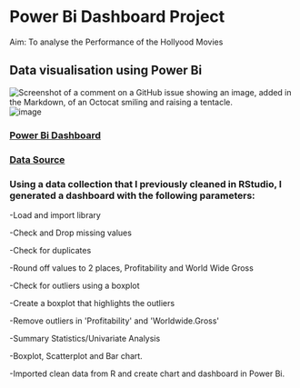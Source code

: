 # Power Bi Dashboard Project
Aim: To analyse the Performance of the Hollyood Movies

## Data visualisation using Power Bi




![Screenshot of a comment on a GitHub issue showing an image, added in the Markdown, of an Octocat smiling and raising a tentacle.]( https://myoctocat.com/assets/images/base-octocat.svg)![image](https://user-images.githubusercontent.com/129383432/228948623-728dc55c-161b-49d7-a131-dee7e56641d7.png)







### [Power Bi Dashboard](https://app.powerbi.com/links/R97PAMmS__?ctid=6efd0f20-57c8-4447-b53f-00d4992ca50b&pbi_source=linkShare&bookmarkGuid=0a379dea-8433-4c81-8cee-1a1080a31087)

### [Data Source](https://public.tableau.com/app/sample-data/HollywoodsMostProfitableStories.csv)

### Using a data collection that I previously cleaned in RStudio, I generated a dashboard with the following parameters:

-Load and import library

-Check and Drop missing values

-Check for duplicates

-Round off values to 2 places, Profitability and World Wide Gross

-Check for outliers using a boxplot

-Create a boxplot that highlights the outliers

-Remove outliers in 'Profitability' and 'Worldwide.Gross'

-Summary Statistics/Univariate Analysis

-Boxplot, Scatterplot and Bar chart.

-Imported clean data from R and create chart and dashboard in Power Bi.

